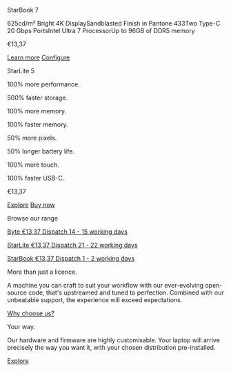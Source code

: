 StarBook 7

625cd/m² Bright 4K DisplaySandblasted Finish in Pantone 433Two Type-C 20 Gbps PortsIntel Ultra 7 ProcessorUp to 96GB of DDR5 memory

€13,37

[Learn more](/pages/starbook) [Configure](/products/starbook)

StarLite 5

100% more performance.

500% faster storage.

100% more memory.

100% faster memory.

50% more pixels.

50% longer battery life.

100% more touch.

100% faster USB-C.

[](https://mastodon.social/@starlabssystems)

€13,37

[Explore](/pages/starlite) [Buy now](/products/starlite)

Browse our range

[](/products/byte)

[Byte €13,37 Dispatch 14 - 15 working days](/products/byte)

[](/products/starlite)

[StarLite €13,37 Dispatch 21 - 22 working days](/products/starlite)

[](/products/starbook)

[StarBook €13,37 Dispatch 1 - 2 working days](/products/starbook)

More than just a licence.

 A machine you can craft to suit your workflow with our ever-evolving open-source code, that's upstreamed and tuned to perfection. Combined with our unbeatable support, the experience will exceed expectations.

[Why choose us?](/pages/why-choose-us)

Your way.

 Our hardware and firmware are highly customisable. Your laptop will arrive precisely the way you want it, with your chosen distribution pre-installed.

[Explore](/pages/distributions)

